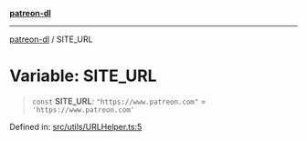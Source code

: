 [**patreon-dl**](../README.md)

***

[patreon-dl](../README.md) / SITE\_URL

# Variable: SITE\_URL

> `const` **SITE\_URL**: `"https://www.patreon.com"` = `'https://www.patreon.com'`

Defined in: [src/utils/URLHelper.ts:5](https://github.com/patrickkfkan/patreon-dl/blob/21cb889ad3b60a77d2f4678e5262807670e6d9d0/src/utils/URLHelper.ts#L5)
